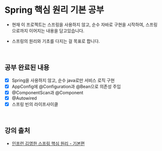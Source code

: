 # Spring 핵심 원리 기본 공부

- 현재 이 프로젝트는 스프링을 사용하지 않고, 순수 자바로 구현을 시작하여, 스프링으로까지 이어지는 내용을 담고있습니다.

- 스프링의 원리와 기초를 다지는 걸 목표로 합니다.

<br>

## 공부 완료된 내용

- [x] Spring을 사용하지 않고, 순수 java로만 서비스 로직 구현
- [x] AppConfig에 @Configuration과 @Bean으로 의존성 주입
- [x] @ComponentScan과 @Component
- [x] @Autowired
- [x] 스프링 빈의 라이프사이클

<br>

## 강의 출처
- [인프런 김영한 스프링 핵심 원리 - 기본편](https://www.inflearn.com/course/%EC%8A%A4%ED%94%84%EB%A7%81-%ED%95%B5%EC%8B%AC-%EC%9B%90%EB%A6%AC-%EA%B8%B0%EB%B3%B8%ED%8E%B8/dashboard)
